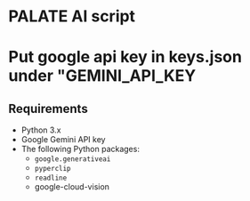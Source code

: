 #  PALATE AI script 
 # Put google api key in  keys.json under "GEMINI_API_KEY
## Requirements

- Python 3.x
- Google Gemini API key
- The following Python packages:
  - `google.generativeai`
  - `pyperclip`
  - `readline`
  - google-cloud-vision



